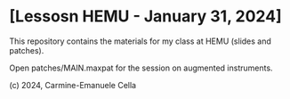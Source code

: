 # [Lessosn HEMU - January 31, 2024]

This repository contains the materials for my class at HEMU (slides and patches).

Open patches/MAIN.maxpat for the session on augmented instruments.

(c) 2024, Carmine-Emanuele Cella
